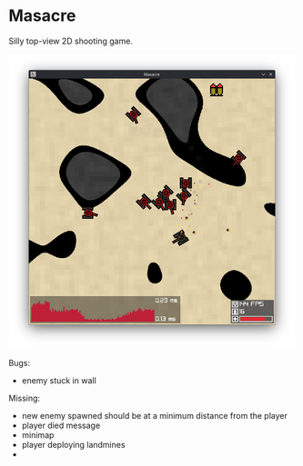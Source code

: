 # Masacre

Silly top-view 2D shooting game.

![Screenshot](./misc/screenshot.png)

Bugs:

- enemy stuck in wall

Missing:

- new enemy spawned should be at a minimum distance from the player
- player died message
- minimap
- player deploying landmines
- 